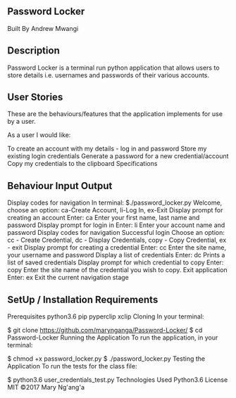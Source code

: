 ## Password Locker
Built By Andrew Mwangi
## Description
Password Locker is a terminal run python application that allows users to store details i.e. usernames and passwords of their various accounts.

## User Stories
These are the behaviours/features that the application implements for use by a user.

As a user I would like:

To create an account with my details - log in and password
Store my existing login credentials
Generate a password for a new credential/account
Copy my credentials to the clipboard
Specifications
## Behaviour	Input	Output
Display codes for navigation	In terminal: $./password_locker.py	Welcome, choose an option: ca-Create Account, li-Log In, ex-Exit
Display prompt for creating an account	Enter: ca	Enter your first name, last name and password
Display prompt for login in	Enter: li	Enter your account name and password
Display codes for navigation	Successful login	Choose an option: cc - Create Credential, dc - Display Credentials, copy - Copy Credential, ex - exit
Display prompt for creating a credential	Enter: cc	Enter the site name, your username and password
Display a list of credentials	Enter: dc	Prints a list of saved credentials
Display prompt for which credential to copy	Enter: copy	Enter the site name of the credential you wish to copy.
Exit application	Enter: ex	Exit the current navigation stage
## SetUp / Installation Requirements
Prerequisites
python3.6
pip
pyperclip
xclip
Cloning
In your terminal:

  $ git clone https://github.com/marynganga/Password-Locker/
  $ cd Password-Locker
Running the Application
To run the application, in your terminal:

  $ chmod +x password_locker.py
  $ ./password_locker.py
Testing the Application
To run the tests for the class file:

  $ python3.6 user_credentials_test.py
Technologies Used
Python3.6
License
MIT ©2017 Mary Ng'ang'a
